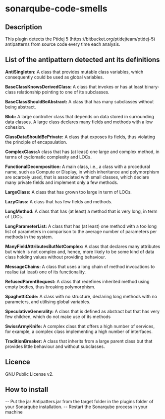 # sonarqube-code-smells

<h2> Description </h2>
This plugin detects the Ptidej 5 (https://bitbucket.org/ptidejteam/ptidej-5) antipatterns from source code every time each analysis.

<h2> List of the antipattern detected ant its definitions </h2>

<b>AntiSingleton:</b> A class that provides mutable class variables, which consequently could be used as global variables.
<p><b>BaseClassKnowsDerivedClass:</b> A class that invokes or has at least binary-class relationship pointing to one of its subclasses.</p>
<b>BaseClassShouldBeAbstract:</b> A class that has many subclasses without being abstract.
<p><b>Blob:</b> A large controller class that depends on data stored in surrounding data classes. A large class declares many fields and methods with a low cohesion.</p>
<p><b>ClassDataShouldBePrivate:</b> A class that exposes its fields, thus violating the principle of encapsulation. </p>
<p><b>ComplexClass:</b>A class that has (at least) one large and complex method, in terms of cyclomatic complexity and LOCs. </p>
<p><b>FunctionalDecomposition:</b> A main class, i.e., a class with a procedural name, such as Compute or Display, in which inheritance and polymorphism are scarcely used, that is associated with small classes, which declare many private fields and implement only a few methods. </p>
<p><b>LargeClass:</b> A class that has grown too large in term of LOCs. </p>
<p><b>LazyClass:</b> 	A class that has few fields and methods. </p>
<p><b>LongMethod:</b> A class that has (at least) a method that is very long, in term of LOCs. </p>
<p><b>LongParameterList:</b> A class that has (at least) one method with a too long list of parameters in comparison to the average number of parameters per methods in the system. </p>
<p><b>ManyFieldAttributesButNotComplex:</b> A class that declares many attributes but which is not complex and, hence, more likely to be some kind of data class holding values without providing behaviour. </p>
<p><b>MessageChains:</b> A class that uses a long chain of method invocations to realise (at least) one of its functionality. </p>
<p><b>RefusedParentBequest:</b> A class that redefines inherited method using empty bodies, thus breaking polymorphism. </p>
<p><b>SpaghettiCode:</b> A class with no structure, declaring long methods with no parameters, and utilising global variables. </p>
<p><b>SpeculativeGenerality:</b> A class that is defined as abstract but that has very few children, which do not make use of its methods </p>
<p><b>SwissArmyKnife:</b> A complex class that offers a high number of services, for example, a complex class implementing a high number of interfaces. </p>
<p><b>TraditionBreaker:</b> A class that inherits from a large parent class but that provides little behaviour and without subclasses.
</p>
 
<h2> Licence </h2>
GNU Public License v2.

<h2> How to install </h2>
-- Put the jar Antipatters.jar from the target folder in the plugins folder of your Sonarqube installation.
-- Restart the Sonarqube process in your machine




